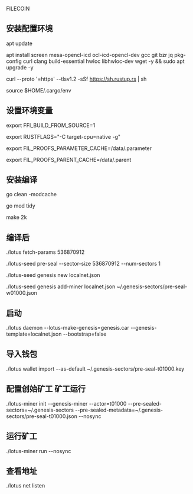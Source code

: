 FILECOIN


## 安装配置环境

apt update

apt install screen mesa-opencl-icd ocl-icd-opencl-dev gcc git bzr jq pkg-config curl clang build-essential hwloc libhwloc-dev wget -y && sudo apt upgrade -y


curl --proto '=https' --tlsv1.2 -sSf https://sh.rustup.rs | sh

source $HOME/.cargo/env


## 设置环境变量

export FFI_BUILD_FROM_SOURCE=1 

export RUSTFLAGS="-C target-cpu=native -g"

export FIL_PROOFS_PARAMETER_CACHE=/data/.parameter 

export FIL_PROOFS_PARENT_CACHE=/data/.parent

## 安装编译

go clean -modcache

go mod tidy  

make 2k


## 编译后

./lotus fetch-params 536870912

./lotus-seed pre-seal --sector-size 536870912 --num-sectors 1

./lotus-seed genesis new localnet.json 

./lotus-seed genesis add-miner localnet.json ~/.genesis-sectors/pre-seal-w01000.json


## 启动

./lotus daemon --lotus-make-genesis=genesis.car --genesis-template=localnet.json --bootstrap=false


## 导入钱包

./lotus wallet import --as-default ~/.genesis-sectors/pre-seal-t01000.key


## 配置创始矿工 矿工运行

./lotus-miner init --genesis-miner --actor=t01000 --pre-sealed-sectors=~/.genesis-sectors --pre-sealed-metadata=~/.genesis-sectors/pre-seal-t01000.json --nosync


## 运行矿工
./lotus-miner run --nosync


## 查看地址
./lotus net listen